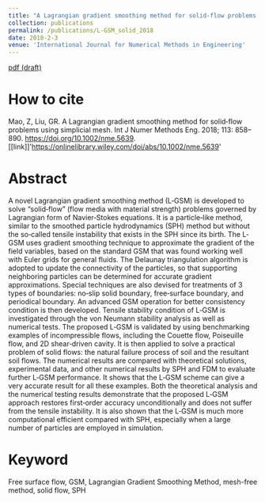 ```yaml
---
title: "A Lagrangian gradient smoothing method for solid‐flow problems using simplicial mesh"
collection: publications
permalink: /publications/L-GSM_solid_2018
date: 2018-2-3
venue: 'International Journal for Numerical Methods in Engineering'
---
```

[pdf (draft)](https://www.researchgate.net/publication/319265950_A_Lagrangian_gradient_smoothing_method_L-GSM_for_solid-flow_problems_using_simplicial_mesh)

# How to cite 
Mao, Z, Liu, GR. A Lagrangian gradient smoothing method for solid‐flow problems using simplicial mesh. Int J Numer Methods Eng. 2018; 113: 858– 890. https://doi.org/10.1002/nme.5639. [[link]]'https://onlinelibrary.wiley.com/doi/abs/10.1002/nme.5639'

# Abstract
A novel Lagrangian gradient smoothing method (L‐GSM) is developed to solve “solid‐flow” (flow media with material strength) problems governed by Lagrangian form of Navier‐Stokes equations. It is a particle‐like method, similar to the smoothed particle hydrodynamics (SPH) method but without the so‐called tensile instability that exists in the SPH since its birth. The L‐GSM uses gradient smoothing technique to approximate the gradient of the field variables, based on the standard GSM that was found working well with Euler grids for general fluids. The Delaunay triangulation algorithm is adopted to update the connectivity of the particles, so that supporting neighboring particles can be determined for accurate gradient approximations. Special techniques are also devised for treatments of 3 types of boundaries: no‐slip solid boundary, free‐surface boundary, and periodical boundary. An advanced GSM operation for better consistency condition is then developed. Tensile stability condition of L‐GSM is investigated through the von Neumann stability analysis as well as numerical tests. The proposed L‐GSM is validated by using benchmarking examples of incompressible flows, including the Couette flow, Poiseuille flow, and 2D shear‐driven cavity. It is then applied to solve a practical problem of solid flows: the natural failure process of soil and the resultant soil flows. The numerical results are compared with theoretical solutions, experimental data, and other numerical results by SPH and FDM to evaluate further L‐GSM performance. It shows that the L‐GSM scheme can give a very accurate result for all these examples. Both the theoretical analysis and the numerical testing results demonstrate that the proposed L‐GSM approach restores first‐order accuracy unconditionally and does not suffer from the tensile instability. It is also shown that the L‐GSM is much more computational efficient compared with SPH, especially when a large number of particles are employed in simulation.

# Keyword
Free surface flow, GSM, Lagrangian Gradient Smoothing Method, mesh-free method, solid flow, SPH
